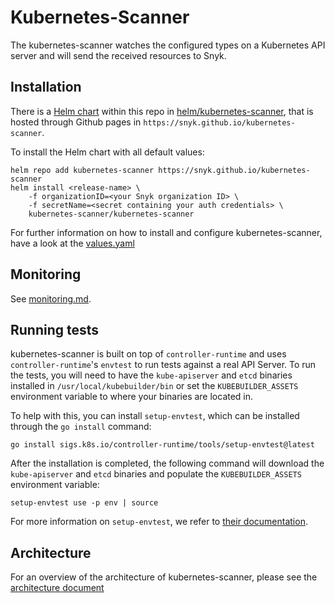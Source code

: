 # Kubernetes-Scanner

The kubernetes-scanner watches the configured types on a Kubernetes API server
and will send the received resources to Snyk.

## Installation

There is a [Helm chart](https://helm.sh) within this repo in
[helm/kubernetes-scanner](https://github.com/snyk/kubernetes-scanner/tree/main/helm/kubernetes-scanner),
that is hosted through Github pages in
`https://snyk.github.io/kubernetes-scanner`.

To install the Helm chart with all default values:

```shell
helm repo add kubernetes-scanner https://snyk.github.io/kubernetes-scanner
helm install <release-name> \
    -f organizationID=<your Snyk organization ID> \
    -f secretName=<secret containing your auth credentials> \
    kubernetes-scanner/kubernetes-scanner
```

For further information on how to install and configure kubernetes-scanner, have
a look at the
[values.yaml](https://github.com/snyk/kubernetes-scanner/tree/main/helm/kubernetes-scanner/values.yaml)

## Monitoring

See [monitoring.md](docs/monitoring.md).

## Running tests

kubernetes-scanner is built on top of `controller-runtime` and uses
`controller-runtime`'s `envtest` to run tests against a real API Server. To run
the tests, you will need to have the `kube-apiserver` and `etcd` binaries
installed in `/usr/local/kubebuilder/bin` or set the `KUBEBUILDER_ASSETS`
environment variable to where your binaries are located in.

To help with this, you can install `setup-envtest`, which can be installed
through the `go install` command:

```shell
go install sigs.k8s.io/controller-runtime/tools/setup-envtest@latest
```

After the installation is completed, the following command will download the
`kube-apiserver` and `etcd` binaries and populate the `KUBEBUILDER_ASSETS`
environment variable:

```shell
setup-envtest use -p env | source
```

For more information on `setup-envtest`, we refer to
[their documentation](https://pkg.go.dev/sigs.k8s.io/controller-runtime/tools/setup-envtest#section-readme).

## Architecture

For an overview of the architecture of kubernetes-scanner, please see the
[architecture document](./docs/architecture.md)
